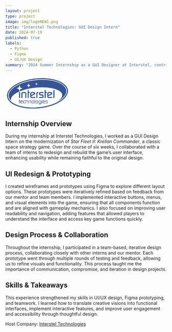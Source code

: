 ```yaml
---
layout: project
type: project
image: img/logoNEW1.png
title: "Interstel Technologies: GUI Design Intern"
date: 2024-07-19
published: true
labels:
  - Python
  - Figma
  - UI/UX Design
summary: "2024 Summer Internship as a GUI Designer at Interstel, contributing to the modernization of a classic space strategy game."
---
```



<div class="text-center p-4">
  <img width="200px" src="../img/interstel_logo.png" class="img-thumbnail" >
</div>


## Internship Overview

During my internship at Interstel Technologies, I worked as a GUI Design Intern on the modernization of _Star Fleet II: Krellan Commander_, a classic space strategy game. Over the course of six weeks, I collaborated with a team of interns to redesign and rebuild the game’s user interface, enhancing usability while remaining faithful to the original design.

## UI Redesign & Prototyping

I created wireframes and prototypes using Figma to explore different layout options. These prototypes were iteratively refined based on feedback from our mentor and team members. I implemented interactive buttons, menus, and visual elements into the game, ensuring that all components function and are aligned with gameplay mechanics. I also focused on improving user readability and navigation, adding features that allowed players to understand the interface and access key game functions quickly.

## Design Process & Collaboration

Throughout the internship, I participated in a team-based, iterative design process, collaborating closely with other interns and our mentor. Each prototype went through multiple rounds of testing and feedback, allowing us to refine visuals and functionality. This process taught me the importance of communication, compromise, and iteration in design projects.

## Skills & Takeaways

This experience strengthened my skills in UI/UX design, Figma prototyping, and teamwork. I learned how to translate creative visions into functional interfaces, implement interactive features, and improve user engagement and accessibility through thoughtful design.


Host Company: <a href="https://www.interstel.tech/"><i class="large github icon "></i>Interstel Technologies</a>
